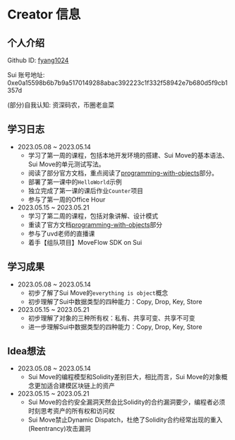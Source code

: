 # Creator 信息
## 个人介绍

Github ID: [fyang1024](https://github.com/fyang1024)

Sui 账号地址: 0xe0a15598b6b7b9a5170149288abac392223c1f332f58942e7b680d5f9cb1357d

(部分)自我认知: 资深码农，币圈老韭菜

## 学习日志

* 2023.05.08 ~ 2023.05.14 
  - 学习了第一周的课程，包括本地开发环境的搭建、Sui Move的基本语法、Sui Move的单元测试写法。
  - 阅读了部分官方文档，重点阅读了[programming-with-objects](https://docs.sui.io/build/programming-with-objects)部分。
  - 部署了第一课中的`HelloWorld`示例
  - 独立完成了第一课的课后作业`Counter`项目
  - 参与了第一周的Office Hour
* 2023.05.15 ~ 2023.05.21
  - 学习了第二周的课程，包括对象讲解、设计模式
  - 重读了官方文档[programming-with-objects](https://docs.sui.io/build/programming-with-objects)部分
  - 参与了uvd老师的直播课
  - 着手【组队项目】MoveFlow SDK on Sui

## 学习成果

* 2023.05.08 ~ 2023.05.14
    - 初步了解了Sui Move的`everything is object`概念
    - 初步理解了Sui中数据类型的四种能力：Copy, Drop, Key, Store
* 2023.05.15 ~ 2023.05.21
    - 初步理解了对象的三种所有权：私有、共享可变、共享不可变
    - 进一步理解Sui中数据类型的四种能力：Copy, Drop, Key, Store

## Idea想法

* 2023.05.08 ~ 2023.05.14
    - Sui Move的编程模型和Solidity差别巨大，相比而言，Sui Move的对象概念更加适合建模区块链上的资产
* 2023.05.15 ~ 2023.05.21
    - Sui Move的合约安全漏洞天然会比Solidity的合约漏洞要少，编程者必须时刻思考资产的所有权和访问权
    - Sui Move禁止Dynamic Dispatch，杜绝了Solidity合约经常出现的重入(Reentrancy)攻击漏洞